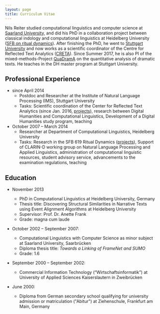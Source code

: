 ```yaml
---
layout: page
title: Curriculum Vitae
---
```


Nils Reiter studied computational linguistics and computer science at [Saarland University](https://www.uni-saarland.de/nc/en/home.html), and did his PhD in a collaboration project between classical indology and computational linguistics at Heidelberg University ([SFB on ritual dynamics](http://ritualdynamik.de/index.php?id=1&L=1)). After finishing the PhD, he went to [Stuttgart University](https://www.uni-stuttgart.de/en/index.html) and now works as a scientific coordinator of the Centre for Reflected Text Analytics ([CRETA](https://www.creta.uni-stuttgart.de)). Since Summer 2017, he is also PI of the mixed-methods-Project [QuaDramA](https://quadrama.github.io) on the quantitative analysis of dramatic texts. He teaches in the DH master program at Stuttgart University.

## Professional Experience
- since April 2014
  - Postdoc and Researcher at the Institute of Natural Language Processing (IMS), Stuttgart University
  - Tasks: Scientific coordination of the Center for Reflected Text Analytics (since Jan. 2016, [projects](/projects)), research between Digital Humanities and Computational Linguistics, Development of a Digital Humanities study program, teaching
- October 2007 – March 2014
  - Researcher at Department of Computational Linguistics, Heidelberg University
  - Tasks: Research in the SFB 619 Ritual Dynamics ([projects](/projects)), Support of CLARIN-D working group on Natural Language Processing and Applied Linguistics, administration of computational linguistic resources, student advisory service, advancements to the examination regulations, teaching


## Education

- November 2013
  - PhD in Computational Linguistics at Heidelberg University, Germany
  - Thesis title: Discovering Structural Similarities in Narrative Texts using Event Alignment Algorithms at Heidelberg University
  - Supervisor: Prof. Dr. Anette Frank
  - Grade: magna cum laude

- October 2002 – September 2007:
  - Computational Linguistics with Computer Science as minor subject at Saarland University, Saarbrücken
  - Diploma thesis title: *Towards a Linking of FrameNet and SUMO*
  - Grade: 1.6

- September 2000 – September 2002:
  - Commercial Information Technology (“Wirtschaftsinformatik”) at University of Applied Sciences Kaiserslautern in Zweibrücken

- June 2000:
  - Diploma from German secondary school qualifying for university admission or matriculation ("Abitur") at Ziehenschule, Frankfurt am Main, Germany
